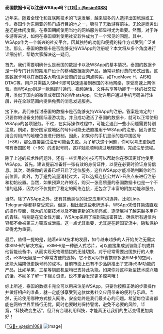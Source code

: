 **泰国数据卡可以注册WSApp吗？[[TG💪+ @esim1088](https://t.me/s/esim1088)]**

近年来，随着全球化和互联网技术的飞速发展，越来越多的人选择出国旅游或工作。泰国作为东南亚的热门旅行目的地之一，吸引了无数游客前往。无论是商务出差还是休闲度假，在泰国期间使用当地的网络服务都显得尤为重要。然而，对于许多游客来说，如何在泰国顺利使用社交软件成为了一个常见的问题。其中，WSApp作为一个新兴的社交平台，因其独特的功能和便捷的操作方式受到广泛关注。那么，泰国的数据卡是否能够支持WSApp的注册呢？本文将从多个角度进行详细分析，帮助大家解决这一疑问。

首先，我们需要明确什么是泰国的数据卡以及WSApp的基本情况。泰国的数据卡是一种专门针对短期用户设计的移动数据服务产品，通常以预付费的形式出售。这些数据卡可以在泰国各大电信运营商的营业网点购买，如TrueMove H、AIS和DTAC等。用户只需插入SIM卡即可快速连接到泰国的本地网络，享受高速上网体验。而WSApp则是一款集即时通讯、视频通话、文件共享等功能于一体的社交应用，类似于国内的微信或者国外的WhatsApp。它允许用户通过手机号码进行注册，并在全球范围内提供免费的消息发送服务。

接下来，我们来探讨泰国的数据卡是否能够支持WSApp的注册。答案是肯定的！只要你的设备支持国际漫游功能，并且成功激活了泰国的数据卡，就可以正常使用WSApp的各项服务。不过，在实际操作过程中，可能会遇到一些小问题需要特别注意。例如，部分国家或地区的号码可能无法直接用于WSApp的注册，因为该应用会对用户的地理位置进行限制。因此，如果你的手机显示的是中国区号（+86），那么直接尝试注册可能会失败。为了解决这个问题，你可以考虑更换成带有泰国区号（+66）的虚拟号码，这样就能顺利绕过地理限制，完成注册流程。

除了上述的技术性问题外，还有一些实用的小技巧可以帮助你在泰国更好地使用WSApp。首先，建议提前准备好一张有效的身份证件，以便在必要时验证身份信息。其次，确保你的设备已经开启了定位服务，这样WSApp才能准确判断你的当前位置。此外，为了避免流量消耗过大，可以选择连接公共Wi-Fi热点来进行注册和初始设置。当然，如果预算允许的话，购买一张高质量的泰国数据卡也是一个不错的选择，因为它不仅提供了稳定的网络连接，还包含了丰富的附加功能和服务。

当然，除了WSApp之外，还有其他类似的社交应用可供选择。比如Line、Telegram等都非常受欢迎。但是，相比起这些老牌选手，WSApp凭借其简洁直观的操作界面、强大的加密技术以及不断更新的功能亮点，逐渐赢得了越来越多用户的青睐。特别是在安全性方面，WSApp采用了端到端加密算法，确保所有通信内容都不会被第三方窃取或泄露。这一点尤其重要，尤其是在跨国交流中，隐私保护显得尤为重要。

最后，值得一提的是，随着eSIM技术的发展，如今越来越多的人开始关注无需实体SIM卡的解决方案。eSIM卡是一种嵌入式芯片，可以直接集成到智能手机或其他智能设备中，从而实现无物理插拔的无缝切换。对于经常需要出国旅行的人来说，eSIM无疑是一个非常方便的选择。它不仅可以节省携带多张SIM卡的空间，还能大幅降低更换号码的成本。目前市面上已有不少品牌推出了支持eSIM功能的产品，比如苹果、三星等旗舰机型均已支持此功能。如果你对这种新型技术感兴趣的话，不妨多了解一下相关资讯，说不定会发现更多惊喜哦！

综上所述，泰国的数据卡完全可以用来注册WSApp，只要你按照正确的步骤操作并做好相应的准备，就一定能够享受到这款优秀社交应用带来的便利与乐趣。当然，无论使用哪种方式接入网络，安全始终是我们最关心的问题。希望每位读者都能在网络世界里畅行无忧，同时也要时刻保持警惕，避免不必要的风险。毕竟，“科技改变生活”，但只有合理利用科技，才能真正让我们的生活变得更加美好！

[[TG💪+ @esim1088](https://t.me/s/esim1088) ![Image](https://i.postimg.cc/4NQfJmqS/Snipaste-2025-05-13-00-14-12.png)]